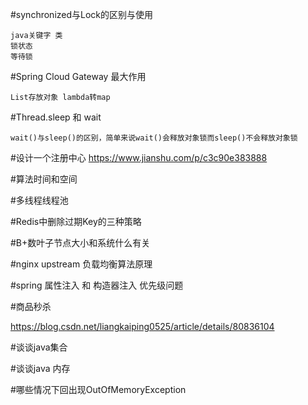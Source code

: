 #synchronized与Lock的区别与使用

    java关键字 类
    锁状态
    等待锁

#Spring Cloud Gateway 最大作用

    List存放对象 lambda转map

#Thread.sleep 和 wait

    wait()与sleep()的区别，简单来说wait()会释放对象锁而sleep()不会释放对象锁
    

#设计一个注册中心
    https://www.jianshu.com/p/c3c90e383888
    
    

#算法时间和空间

#多线程线程池

#Redis中删除过期Key的三种策略

#B+数叶子节点大小和系统什么有关

#nginx upstream 负载均衡算法原理

#spring 属性注入 和 构造器注入 优先级问题   


#商品秒杀

https://blog.csdn.net/liangkaiping0525/article/details/80836104

#谈谈java集合

#谈谈java 内存

#哪些情况下回出现OutOfMemoryException